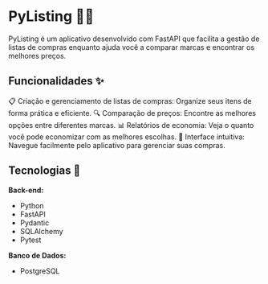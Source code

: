 # PyListing 🛒🐍
PyListing é um aplicativo desenvolvido com FastAPI que facilita a gestão de listas de compras enquanto ajuda você a comparar marcas e encontrar os melhores preços.

## Funcionalidades ✨
📋 Criação e gerenciamento de listas de compras: Organize seus itens de forma prática e eficiente.
🔍 Comparação de preços: Encontre as melhores opções entre diferentes marcas.
📊 Relatórios de economia: Veja o quanto você pode economizar com as melhores escolhas.
🛒 Interface intuitiva: Navegue facilmente pelo aplicativo para gerenciar suas compras.

## Tecnologias 🚀
**Back-end:**
* Python
* FastAPI
* Pydantic
* SQLAlchemy
* Pytest

**Banco de Dados:**
* PostgreSQL
